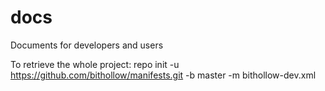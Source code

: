 # docs
Documents for developers and users

To retrieve the whole project:
repo init -u https://github.com/bithollow/manifests.git -b master -m bithollow-dev.xml
